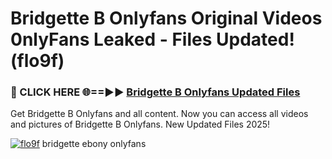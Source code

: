 # Bridgette B Onlyfans Original Videos 0nlyFans Leaked - Files Updated! (flo9f)

<h3>🔴 CLICK HERE 🌐==►► <a href="https://tinyurl.com/2jnfzry5" rel="nofollow">Bridgette B Onlyfans Updated Files</a></h3>

Get Bridgette B Onlyfans and all content. Now you can access all videos and pictures of Bridgette B Onlyfans. New Updated Files 2025!

[![flo9f](https://i.imgur.com/GyGTBgg.gif)](https://tinyurl.com/2jnfzry5)
bridgette ebony onlyfans